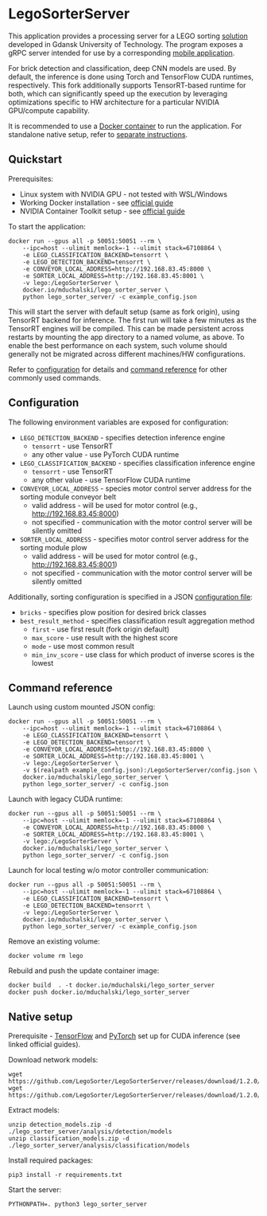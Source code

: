 # LegoSorterServer

This application provides a processing server for a LEGO sorting [solution](https://github.com/LegoSorter/) developed in Gdansk University of Technology.
The program exposes a gRPC server intended for use by a corresponding [mobile application](https://github.com/LegoSorter/LegoSorterApp).

For brick detection and classification, deep CNN models are used.
By default, the inference is done using Torch and TensorFlow CUDA runtimes, respectively.
This fork additionally supports TensorRT-based runtime for both, which can significantly speed up the execution by leveraging optimizations specific to HW architecture for a particular NVIDIA GPU/compute capability.

It is recommended to use a [Docker container](https://hub.docker.com/r/mduchalski/lego_sorter_server) to run the application.
For standalone native setup, refer to [separate instructions](#native-setup).

## Quickstart

Prerequisites:
* Linux system with NVIDIA GPU - not tested with WSL/Windows
* Working Docker installation - see [official guide](https://docs.docker.com/get-docker/)
* NVIDIA Container Toolkit setup - see [official guide](https://docs.nvidia.com/datacenter/cloud-native/container-toolkit/install-guide.html#docker)

To start the application:
```
docker run --gpus all -p 50051:50051 --rm \
    --ipc=host --ulimit memlock=-1 --ulimit stack=67108864 \
    -e LEGO_CLASSIFICATION_BACKEND=tensorrt \
    -e LEGO_DETECTION_BACKEND=tensorrt \
    -e CONVEYOR_LOCAL_ADDRESS=http://192.168.83.45:8000 \
    -e SORTER_LOCAL_ADDRESS=http://192.168.83.45:8001 \
    -v lego:/LegoSorterServer \
    docker.io/mduchalski/lego_sorter_server \
    python lego_sorter_server/ -c example_config.json
```

This will start the server with default setup (same as fork origin), using TensorRT backend for inference.
The first run will take a few minutes as the TensorRT engines will be compiled.
This can be made persistent across restarts by mounting the app directory to a named volume, as above.
To enable the best performance on each system, such volume should generally not be migrated across different machines/HW configurations.

Refer to [configuration](#configration) for details and [command reference](#command-reference) for other commonly used commands.

## Configuration

The following environment variables are exposed for configuration:
* `LEGO_DETECTION_BACKEND` - specifies detection inference engine
  * `tensorrt` - use TensorRT
  * any other value - use PyTorch CUDA runtime
* `LEGO_CLASSIFICATION_BACKEND` - specifies classification inference engine
  * `tensorrt` - use TensorRT
  * any other value - use TensorFlow CUDA runtime
* `CONVEYOR_LOCAL_ADDRESS` - species motor control server address for the sorting module conveyor belt
  * valid address - will be used for motor control (e.g., http://192.168.83.45:8000)
  * not specified - communication with the motor control server will be silently omitted
* `SORTER_LOCAL_ADDRESS` - specifies motor control server address for the sorting module plow
  * valid address - will be used for motor control (e.g., http://192.168.83.45:8001)
  * not specified - communication with the motor control server will be silently omitted

Additionally, sorting configuration is specified in a JSON [configuration file](example_config.json):
* `bricks` - specifies plow position for desired brick classes
* `best_result_method` - specifies classification result aggregation method
  * `first` - use first result (fork origin default)
  * `max_score` - use result with the highest score
  * `mode` - use most common result
  * `min_inv_score` - use class for which product of inverse scores is the lowest

## Command reference

Launch using custom mounted JSON config:
```
docker run --gpus all -p 50051:50051 --rm \
    --ipc=host --ulimit memlock=-1 --ulimit stack=67108864 \
    -e LEGO_CLASSIFICATION_BACKEND=tensorrt \
    -e LEGO_DETECTION_BACKEND=tensorrt \
    -e CONVEYOR_LOCAL_ADDRESS=http://192.168.83.45:8000 \
    -e SORTER_LOCAL_ADDRESS=http://192.168.83.45:8001 \
    -v lego:/LegoSorterServer \
    -v $(realpath example_config.json):/LegoSorterServer/config.json \
    docker.io/mduchalski/lego_sorter_server \
    python lego_sorter_server/ -c config.json
```

Launch with legacy CUDA runtime:
```
docker run --gpus all -p 50051:50051 --rm \
    --ipc=host --ulimit memlock=-1 --ulimit stack=67108864 \
    -e CONVEYOR_LOCAL_ADDRESS=http://192.168.83.45:8000 \
    -e SORTER_LOCAL_ADDRESS=http://192.168.83.45:8001 \
    -v lego:/LegoSorterServer \
    docker.io/mduchalski/lego_sorter_server \
    python lego_sorter_server/ -c config.json
```

Launch for local testing w/o motor controller communication:
```
docker run --gpus all -p 50051:50051 --rm \
    --ipc=host --ulimit memlock=-1 --ulimit stack=67108864 \
    -e LEGO_CLASSIFICATION_BACKEND=tensorrt \
    -e LEGO_DETECTION_BACKEND=tensorrt \
    -v lego:/LegoSorterServer \
    docker.io/mduchalski/lego_sorter_server \
    python lego_sorter_server/ -c example_config.json
```

Remove an existing volume:
```
docker volume rm lego
```

Rebuild and push the update container image:
```
docker build  . -t docker.io/mduchalski/lego_sorter_server
docker push docker.io/mduchalski/lego_sorter_server
```

## Native setup

Prerequisite - [TensorFlow](https://www.tensorflow.org/install/pip) and [PyTorch](https://pytorch.org/get-started/locally/) set up for CUDA inference (see linked official guides).

Download network models:
```commandline
wget https://github.com/LegoSorter/LegoSorterServer/releases/download/1.2.0/detection_models.zip
wget https://github.com/LegoSorter/LegoSorterServer/releases/download/1.2.0/classification_models.zip
```

Extract models:
```commandline
unzip detection_models.zip -d ./lego_sorter_server/analysis/detection/models
unzip classification_models.zip -d ./lego_sorter_server/analysis/classification/models
```

Install required packages:
```commandline
pip3 install -r requirements.txt
```

Start the server:
```commandline
PYTHONPATH=. python3 lego_sorter_server
```
